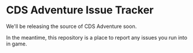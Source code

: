 # CDS Adventure Issue Tracker

We'll be releasing the source of CDS Adventure soon.

In the meantime, this repository is a place to report any issues you run into in game.
